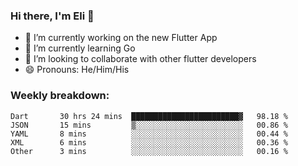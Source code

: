 ### Hi there, I'm Eli 👋
- 🔭 I’m currently working on the new Flutter App
- 🌱 I’m currently learning Go
- 🦄 I’m looking to collaborate with other flutter developers
- 😄 Pronouns: He/Him/His

### Weekly breakdown:
<!--START_SECTION:waka-->

```text
Dart       30 hrs 24 mins  ████████████████████████▓   98.18 %
JSON       15 mins         ▒░░░░░░░░░░░░░░░░░░░░░░░░   00.86 %
YAML       8 mins          ░░░░░░░░░░░░░░░░░░░░░░░░░   00.44 %
XML        6 mins          ░░░░░░░░░░░░░░░░░░░░░░░░░   00.36 %
Other      3 mins          ░░░░░░░░░░░░░░░░░░░░░░░░░   00.16 %
```

<!--END_SECTION:waka-->
